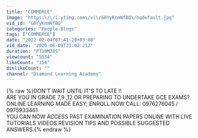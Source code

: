 ```yaml
---
title: "COMMERCE"
image: "https:\/\/i.ytimg.com\/vi\/G0YyKnmNfBQ\/hqdefault.jpg"
vid_id: "G0YyKnmNfBQ"
categories: "People-Blogs"
tags: ["COMMERCE"]
date: "2022-02-04T07:41:29+03:00"
vid_date: "2020-06-09T21:02:21Z"
duration: "PT10M28S"
viewcount: "5534"
likeCount: "154"
dislikeCount: ""
channel: "Diamond Learning Academy"
---
```

{% raw %}DON'T WAIT UNTIL IT'S TO LATE !!<br />ARE YOU IN GRADE 7,9 ,12 OR PREPARING TO UNDERTAKE GCE EXAMS?<br />ONLINE LEARNING MADE EASY; ENROLL NOW CALL: 0976276045 / 0975933461<br />YOU CAN NOW ACCESS PAST EXAMINATION PAPERS ONLINE WITH LIVE TUTORIALS VIDEOS REVISION TIPS AND POSSIBLE SUGGESTED ANSWERS.{% endraw %}
